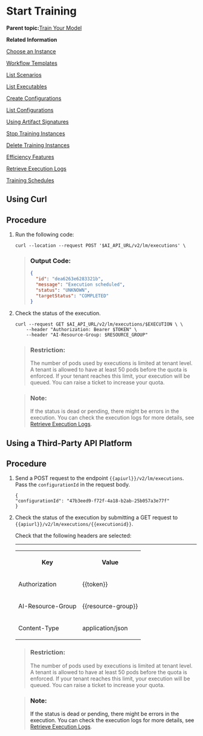 <!-- loio54b44e4099c3436db1c02242489435d8 -->

# Start Training

**Parent topic:**[Train Your Model](train-your-model-a9ceb06.md "You execute a training workflow to train your AI learning model.")

**Related Information**  


[Choose an Instance](choose-an-instance-57f4f19.md "You can configure SAP AI Core to use different infrastructure instances for different tasks, based on demand. SAP AI Core provides several preconfigured infrastructure bundles called “resource plans” and “instance types” for this purpose.")

[Workflow Templates](workflow-templates-83523ab.md "Here, you'll find a basic workflow example template. Feel free to adjust it to suit your workflow needs.")

[List Scenarios](list-scenarios-deedde5.md "A scenario is an implementation of a specific AI use case within a user's tenant. It consists of a pre-defined set of AI capabilities in the form of executables and templates.")

[List Executables](list-executables-80895a4.md "An executable is a reusable template that defines a workflow or pipeline for tasks such as training a machine learning model or creating a deployment. It contains placeholders for input artifacts (datasets or models) and parameters (custom key-pair values) that enable the template to be reused in different scenarios.")

[Create Configurations](create-configurations-884ae34.md "A configuration is a collection of parameters, artifact references (such as datasets or models), and environment settings that are used to instantiate and run an execution or deployment of an executable or template.")

[List Configurations](list-configurations-8074b2a.md "")

[Using Artifact Signatures](using-artifact-signatures-2f02a1d.md "Artifact signatures in the form of a hash can be added to output artifacts from executions.")

[Stop Training Instances](stop-training-instances-3d85344.md "")

[Delete Training Instances](delete-training-instances-612ce17.md "")

[Efficiency Features](efficiency-features-4cb76f7.md "Discover features of the SAP AI Core runtime that improve efficiency and help manage resource consumption.")

[Retrieve Execution Logs](retrieve-execution-logs-fbc55d3.md "Deployment and execution logs contain information about API processing and metrics.")

[Training Schedules](training-schedules-2b702f8.md "")

<a name="task_i3h_n13_tcc"/>

<!-- task\_i3h\_n13\_tcc -->

## Using Curl



<a name="task_i3h_n13_tcc__steps_y4z_hcq_tcc"/>

## Procedure

1.  Run the following code:

    ```
    curl --location --request POST '$AI_API_URL/v2/lm/executions' \
    ```

    > ### Output Code:  
    > ```json
    > {
    >   "id": "dea6263e6283321b",
    >   "message": "Execution scheduled",
    >   "status": "UNKNOWN",
    >   "targetStatus": "COMPLETED"
    > }
    > ```

2.  Check the status of the execution.

    ```
    curl --request GET $AI_API_URL/v2/lm/executions/$EXECUTION \ \
        --header "Authorization: Bearer $TOKEN" \
        --header "AI-Resource-Group: $RESOURCE_GROUP"  
    ```

    > ### Restriction:  
    > The number of pods used by executions is limited at tenant level. A tenant is allowed to have at least 50 pods before the quota is enforced. If your tenant reaches this limit, your execution will be queued. You can raise a ticket to increase your quota.

    > ### Note:  
    > If the status is dead or pending, there might be errors in the execution. You can check the execution logs for more details, see [Retrieve Execution Logs](retrieve-execution-logs-fbc55d3.md).


<a name="task_cxf_n13_tcc"/>

<!-- task\_cxf\_n13\_tcc -->

## Using a Third-Party API Platform



<a name="task_cxf_n13_tcc__steps_ucc_4cq_tcc"/>

## Procedure

1.  Send a POST request to the endpoint `{{apiurl}}/v2/lm/executions`. Pass the `configurationId` in the request body.

    ```
    {
    "configurationId": "47b3eed9-f72f-4a18-b2ab-25b057a3e77f"
    }
    ```

2.  Check the status of the execution by submitting a GET request to `{{apiurl}}/v2/lm/executions/{{executionid}}`.

    Check that the following headers are selected:

    ****


    <table>
    <tr>
    <th valign="top">

    Key
    
    </th>
    <th valign="top">

    Value
    
    </th>
    </tr>
    <tr>
    <td valign="top">
    
    Authorization
    
    </td>
    <td valign="top">
    
    \{\{token\}\}
    
    </td>
    </tr>
    <tr>
    <td valign="top">
    
    AI-Resource-Group
    
    </td>
    <td valign="top">
    
    \{\{resource-group\}\}
    
    </td>
    </tr>
    <tr>
    <td valign="top">
    
    Content-Type
    
    </td>
    <td valign="top">
    
    application/json
    
    </td>
    </tr>
    </table>
    
    > ### Restriction:  
    > The number of pods used by executions is limited at tenant level. A tenant is allowed to have at least 50 pods before the quota is enforced. If your tenant reaches this limit, your execution will be queued. You can raise a ticket to increase your quota.

    > ### Note:  
    > If the status is dead or pending, there might be errors in the execution. You can check the execution logs for more details, see [Retrieve Execution Logs](retrieve-execution-logs-fbc55d3.md).


